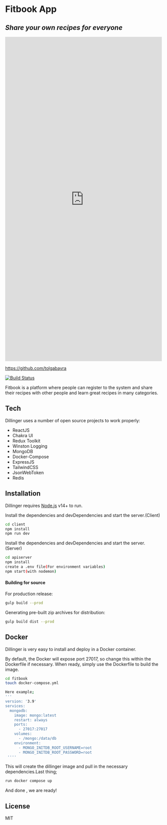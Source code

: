 # Fitbook App
## _Share your own recipes for everyone_

<iframe src="https://www.linkedin.com/embed/feed/update/urn:li:ugcPost:6984155082858606592" height="1041" width="504" frameborder="0" allowfullscreen="" title="Gömülü gönderi"></iframe>

https://github.com/tolgabayra

[![Build Status](https://travis-ci.org/joemccann/dillinger.svg?branch=master)](https://github.com/tolgabayra)





Fitbook is a platform where people can register to the system and share their recipes with other people and learn great recipes in many categories.


## Tech

Dillinger uses a number of open source projects to work properly:

- ReactJS
- Chakra UI
- Redux Toolkit
- Winston Logging
- MongoDB
- Docker-Compose
- ExpressJS 
- TailwindCSS
- JsonWebToken
- Redis


## Installation
Dillinger requires [Node.js](https://nodejs.org/) v14+ to run.

Install the dependencies and devDependencies and start the server.(Client)

```sh
cd client
npm install
npm run dev
```

Install the dependencies and devDependencies and start the server.(Server)

```sh
cd apiserver
npm install
create a .env file(For environment variables)
npm start(with nodemon)
```





#### Building for source

For production release:

```sh
gulp build --prod
```

Generating pre-built zip archives for distribution:

```sh
gulp build dist --prod
```

## Docker

Dillinger is very easy to install and deploy in a Docker container.

By default, the Docker will expose port 27017, so change this within the
Dockerfile if necessary. When ready, simply use the Dockerfile to
build the image.

```sh
cd fitbook
touch docker-compose.yml 

Here example;
'''
version: '3.9'
services:
  mongodb:
    image: mongo:latest
    restart: always
    ports:
      - 27017:27017
    volumes:
      - /mongo:/data/db
    environment:
      - MONGO_INITDB_ROOT_USERNAME=root
      - MONGO_INITDB_ROOT_PASSWORD=root
 ''''
```

This will create the dillinger image and pull in the necessary dependencies.Last thing;

```sh
run docker compose up
```

And done , we are ready!


## License

MIT

